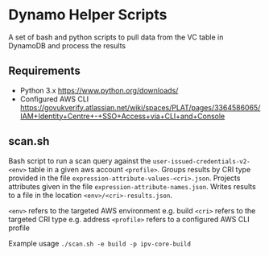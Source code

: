 # Dynamo Helper Scripts

A set of bash and python scripts to pull data from the VC table in DynamoDB and process the results

## Requirements

- Python 3.x <https://www.python.org/downloads/>
- Configured AWS CLI <https://govukverify.atlassian.net/wiki/spaces/PLAT/pages/3364586065/IAM+Identity+Centre+-+SSO+Access+via+CLI+and+Console>

## scan.sh

Bash script to run a scan query against the `user-issued-credentials-v2-<env>` table in a given aws account `<profile>`.
Groups results by CRI type provided in the file `expression-attribute-values-<cri>.json`.
Projects attributes given in the file `expression-attribute-names.json`.
Writes results to a file in the location `<env>/<cri>-results.json`.

`<env>` refers to the targeted AWS environment e.g. build
`<cri>` refers to the targeted CRI type e.g. address
`<profile>` refers to a configured AWS CLI profile

Example usage `./scan.sh -e build -p ipv-core-build`
